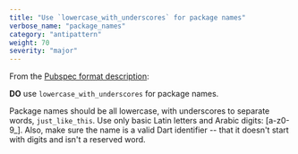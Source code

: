 ```yaml
---
title: "Use `lowercase_with_underscores` for package names"
verbose_name: "package_names"
category: "antipattern"
weight: 70
severity: "major"
---
```

From the [Pubspec format description](https://dart.dev/tools/pub/pubspec):

**DO** use `lowercase_with_underscores` for package names.

Package names should be all lowercase, with underscores to separate words,
`just_like_this`.  Use only basic Latin letters and Arabic digits: [a-z0-9_].
Also, make sure the name is a valid Dart identifier -- that it doesn't start
with digits and isn't a reserved word.


